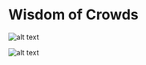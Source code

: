 # Wisdom of Crowds


![alt text](https://github.com/je-suis-tm/machine-learning/blob/master/Wisdom%20of%20Crowds%20project/preview/forecast%20error%20by%20banks.png)


![alt text](https://github.com/je-suis-tm/machine-learning/blob/master/Wisdom%20of%20Crowds%20project/preview/forecast%20error%20by%20commodities.png)
